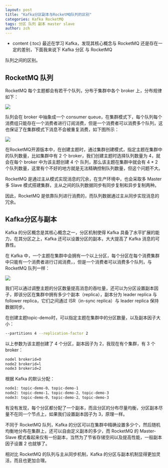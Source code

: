 ```yaml
---
layout: post
title: "Kafka分区副本与RocketMQ队列的区别"
categories: Kafka RocketMQ
tags: 分区 队列 副本 master slave
author: zch
---
```


* content
{:toc}
最近在学习 Kafka，发现其核心概念与 RocketMQ 还是存在一定的差别，下面我来说下 Kafka 分区 与 RocketMQ

队列之间的区别。









## RocketMQ 队列

RocketMQ 每个主题都会有若干个队列，分布于集群中各个 broker 上，分布规律如下：

 ![](https://raw.githubusercontent.com/objcoding/objcoding.github.io/master/images/rocketmq_4.png)

队列会在 broker 中抽象成一个 consumer queue，在集群模式下，每个队列每个消费组只能存在一个消费者进行订阅消费，但是一个消费者可以消费多个队列，这也保证了在集群模式下消息不会被重复消费，如下图所示：

 ![](https://raw.githubusercontent.com/objcoding/objcoding.github.io/master/images/rocketmq_12.png)

在RocketMQ开源版本中，在创建主题时，通过集群创建模式，指定主题在集群中的队列数量，比如集群中有 2 个 broker，我们创建主题时选择队列数量为 4，就会在每个 broker 中为该主题创建 4 个 队列，那么该主题在集群中就会有 4 * 2 个队列数量，这里有个不好的地方就是无法精确控制队列数量，但这个问题不大。

RocketMQ 是通过主从模式实现消息的冗余，在生产环境中，也会采取多 Master 多 Slave 模式搭建集群，主从之间的队列数据同步有同步复制和异步复制两种。

因此，RocketMQ 是依靠队列进行消费的，而队列数据通过主从同步实现消息的冗余。



## Kafka分区与副本

Kafka 的分区概念是其核心概念之一，分区机制使得 Kafka 具备了水平扩展的能力，在其分区之上，Kafka 还可以设置分区的副本，大大提高了 Kafka 消息的可靠性。

在 Kafka 中，一个主题在集群中会拥有一个以上分区，每个分区在每个消费集群中只能有一个消费者进行订阅消费，，但是一个消费者可以消费多个队列，与 RocketMQ 队列一样：

 ![](https://raw.githubusercontent.com/objcoding/objcoding.github.io/master/images/kafka_1.png)

我们可以通过调整主题的分区数量提高消息的吞吐量，还可以为分区设置副本因子，即该分区在集群中拥有多少个副本（replica），副本分为 leader replica 与 follower replica，它们之间通过 ISR（in-sync replica）与 leader replica 保持数据同步。

在创建主题topic-demo时，可以指定主题在集群中的分区数量，以及副本因子大小：

```bash
--partitions 4 --replication-factor 2
```

以上参数为该主题创建了 4 个分区，副本因子为 2，我现在有个集群，有 3 个 broker：

```bash
nodel brokerid=O 
node2 brokerid=l 
node3 brokerid=2
```

根据 Kafka 的默认分配：

```bash
node1: topic-demo-0、topic-demo-1
node2: topic-demo-1、topic-demo-2、topic-demo-3
node3: topic-demo-0、topic-demo-2、topic-demo-3
```

有没有发现，每个分区都分配了一个副本，而且分区的分布尽量均衡，分区副本尽量不在同一个节点上，如果我们设置副本因子为 3，原理一样。

不同于 RocketMQ 队列，Kafka 的分区可以在集群中精确设置多少个，然后随机均衡地分布在集群上，还可以自由定义副本的多少，而 RocketMQ 的 Master-Slave 模式看起来仅有一份副本，当然为了节省存储空间以及提高性能，一般副本因子设置 2 也就够了。

相对比 RocketMQ 的队列与主从同步机制，Kafka 的分区与副本机制显得更加灵活，而且也更加合理。








